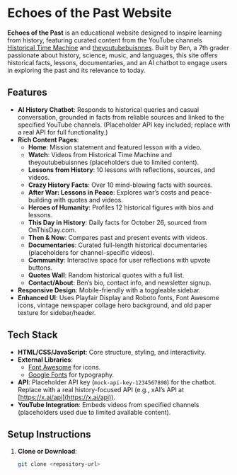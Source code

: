 # Echoes of the Past Website

**Echoes of the Past** is an educational website designed to inspire learning from history, featuring curated content from the YouTube channels [Historical Time Machine](https://www.youtube.com/@Historicaltimemachine-i6c) and [theyoutubebuisnnes](https://www.youtube.com/channel/UC3GL_6SYnKS06mxLjrfiBhQ). Built by Ben, a 7th grader passionate about history, science, music, and languages, this site offers historical facts, lessons, documentaries, and an AI chatbot to engage users in exploring the past and its relevance to today.

## Features
- **AI History Chatbot**: Responds to historical queries and casual conversation, grounded in facts from reliable sources and linked to the specified YouTube channels. (Placeholder API key included; replace with a real API for full functionality.)
- **Rich Content Pages**:
  - **Home**: Mission statement and featured lesson with a video.
  - **Watch**: Videos from Historical Time Machine and theyoutubebuisnnes (placeholders due to limited content).
  - **Lessons from History**: 10 lessons with reflections, sources, and videos.
  - **Crazy History Facts**: Over 10 mind-blowing facts with sources.
  - **After War: Lessons in Peace**: Explores war’s costs and peace-building with quotes and videos.
  - **Heroes of Humanity**: Profiles 12 historical figures with bios and lessons.
  - **This Day in History**: Daily facts for October 26, sourced from OnThisDay.com.
  - **Then & Now**: Compares past and present events with videos.
  - **Documentaries**: Curated full-length historical documentaries (placeholders for channel-specific videos).
  - **Community**: Interactive space for user reflections with upvote buttons.
  - **Quotes Wall**: Random historical quotes with a full list.
  - **Contact/About**: Ben’s bio, contact info, and newsletter signup.
- **Responsive Design**: Mobile-friendly with a toggleable sidebar.
- **Enhanced UI**: Uses Playfair Display and Roboto fonts, Font Awesome icons, vintage newspaper collage hero background, and old paper texture for sidebar/header.

## Tech Stack
- **HTML/CSS/JavaScript**: Core structure, styling, and interactivity.
- **External Libraries**:
  - [Font Awesome](https://cdnjs.cloudflare.com/ajax/libs/font-awesome/6.5.1/css/all.min.css) for icons.
  - [Google Fonts](https://fonts.googleapis.com/css2?family=Playfair+Display:wght@400;700&family=Roboto:wght@300;400&display=swap) for typography.
- **API**: Placeholder API key (`mock-api-key-1234567890`) for the chatbot. Replace with a real history-focused API (e.g., xAI’s API at [https://x.ai/api](https://x.ai/api)).
- **YouTube Integration**: Embeds videos from specified channels (placeholders used due to limited available content).

## Setup Instructions
1. **Clone or Download**:
   ```bash
   git clone <repository-url>

